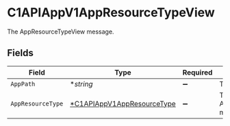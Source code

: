 # C1APIAppV1AppResourceTypeView

The AppResourceTypeView message.


## Fields

| Field                                                                          | Type                                                                           | Required                                                                       | Description                                                                    |
| ------------------------------------------------------------------------------ | ------------------------------------------------------------------------------ | ------------------------------------------------------------------------------ | ------------------------------------------------------------------------------ |
| `AppPath`                                                                      | **string*                                                                      | :heavy_minus_sign:                                                             | The appPath field.                                                             |
| `AppResourceType`                                                              | [*C1APIAppV1AppResourceType](../../models/shared/c1apiappv1appresourcetype.md) | :heavy_minus_sign:                                                             | The AppResourceType message.                                                   |
